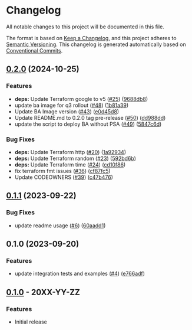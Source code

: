 # Changelog

All notable changes to this project will be documented in this file.

The format is based on
[Keep a Changelog](https://keepachangelog.com/en/1.0.0/),
and this project adheres to
[Semantic Versioning](https://semver.org/spec/v2.0.0.html).
This changelog is generated automatically based on [Conventional Commits](https://www.conventionalcommits.org/en/v1.0.0/).

## [0.2.0](https://github.com/GoogleCloudPlatform/terraform-google-backup-dr/compare/v0.1.1...v0.2.0) (2024-10-25)


### Features

* **deps:** Update Terraform google to v5 ([#25](https://github.com/GoogleCloudPlatform/terraform-google-backup-dr/issues/25)) ([9688db8](https://github.com/GoogleCloudPlatform/terraform-google-backup-dr/commit/9688db879a1f58edd792f87e221df1e6f00d3060))
* update ba image for q3 rollout ([#48](https://github.com/GoogleCloudPlatform/terraform-google-backup-dr/issues/48)) ([1b81a39](https://github.com/GoogleCloudPlatform/terraform-google-backup-dr/commit/1b81a393e97df7c21ee1013a59d93a57ae58cae4))
* Update BA Image version ([#43](https://github.com/GoogleCloudPlatform/terraform-google-backup-dr/issues/43)) ([e0d45d8](https://github.com/GoogleCloudPlatform/terraform-google-backup-dr/commit/e0d45d88c221814ccb53f6529ba625d8c4abcd26))
* Update README.md to 0.2.0 tag pre-release ([#50](https://github.com/GoogleCloudPlatform/terraform-google-backup-dr/issues/50)) ([dd988dd](https://github.com/GoogleCloudPlatform/terraform-google-backup-dr/commit/dd988dd2f33dd29a820b01a1f92256e18bf759e8))
* update the script to deploy BA without PSA ([#49](https://github.com/GoogleCloudPlatform/terraform-google-backup-dr/issues/49)) ([5847c6d](https://github.com/GoogleCloudPlatform/terraform-google-backup-dr/commit/5847c6db0660e5832cc47e5b09c39b5a4ab51b69))


### Bug Fixes

* **deps:** Update Terraform http ([#20](https://github.com/GoogleCloudPlatform/terraform-google-backup-dr/issues/20)) ([1a92934](https://github.com/GoogleCloudPlatform/terraform-google-backup-dr/commit/1a9293460a01daa67f029ce12b70ccf2229a9c1f))
* **deps:** Update Terraform random ([#23](https://github.com/GoogleCloudPlatform/terraform-google-backup-dr/issues/23)) ([592bd6b](https://github.com/GoogleCloudPlatform/terraform-google-backup-dr/commit/592bd6b6012b041197d86cb48839ac14455e6e3c))
* **deps:** Update Terraform time ([#24](https://github.com/GoogleCloudPlatform/terraform-google-backup-dr/issues/24)) ([cd10f86](https://github.com/GoogleCloudPlatform/terraform-google-backup-dr/commit/cd10f866948858e5501cf0aece92c5306f08f230))
* fix terraform fmt issues ([#36](https://github.com/GoogleCloudPlatform/terraform-google-backup-dr/issues/36)) ([cf87fc5](https://github.com/GoogleCloudPlatform/terraform-google-backup-dr/commit/cf87fc5b8e76a0fe4ad54ef396cad890138c49c7))
* Update CODEOWNERS ([#39](https://github.com/GoogleCloudPlatform/terraform-google-backup-dr/issues/39)) ([c47b476](https://github.com/GoogleCloudPlatform/terraform-google-backup-dr/commit/c47b4768a3c336fa65fdcfb88ad9a9d24b4185cf))

## [0.1.1](https://github.com/GoogleCloudPlatform/terraform-google-backup-dr/compare/v0.1.0...v0.1.1) (2023-09-22)


### Bug Fixes

* update readme usage ([#6](https://github.com/GoogleCloudPlatform/terraform-google-backup-dr/issues/6)) ([60aadd1](https://github.com/GoogleCloudPlatform/terraform-google-backup-dr/commit/60aadd1e10d3dc30d14ce604ad875c3680aa96be))

## 0.1.0 (2023-09-20)


### Features

* update integration tests and examples ([#4](https://github.com/GoogleCloudPlatform/terraform-google-backup-dr/issues/4)) ([e766adf](https://github.com/GoogleCloudPlatform/terraform-google-backup-dr/commit/e766adfcec573fc5910e8fd9f8907f1d2042b0fe))

## [0.1.0](https://github.com/terraform-google-modules/terraform-google-backup-dr/releases/tag/v0.1.0) - 20XX-YY-ZZ

### Features

- Initial release

[0.1.0]: https://github.com/terraform-google-modules/terraform-google-backup-dr/releases/tag/v0.1.0
